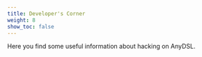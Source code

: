 ```yaml
---
title: Developer's Corner
weight: 8
show_toc: false
---
```


Here you find some useful information about hacking on AnyDSL.
